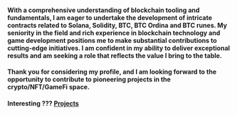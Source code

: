 #### With a comprehensive understanding of blockchain tooling and fundamentals, I am eager to undertake the development of intricate contracts related to Solana, Solidity, BTC, BTC Ordina and BTC runes. My seniority in the field and rich experience in blockchain technology and game development positions me to make substantial contributions to cutting-edge initiatives. I am confident in my ability to deliver exceptional results and am seeking a role that reflects the value I bring to the table.

#### Thank you for considering my profile, and I am looking forward to the opportunity to contribute to pioneering projects in the crypto/NFT/GameFi space.

#### Interesting ??? [Projects](https://github.com/stable0man/interesting)
